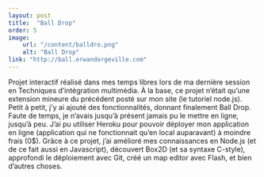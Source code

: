 ```yaml
---
layout: post
title:  "Ball Drop"
order: 5
image:
    url: "/content/balldro.png"
    alt: "Ball Drop"
link: "http://ball.erwandorgeville.com"
---
```


Projet interactif réalisé dans mes temps libres lors de ma dernière session en Techniques d’intégration multimédia. À la base, ce projet n’était qu’une extension mineure du précédent posté sur mon site (le tutoriel node.js). Petit à petit, j’y ai ajouté des fonctionnalités, donnant finalement Ball Drop. Faute de temps, je n’avais jusqu’à présent jamais pu le mettre en ligne, jusqu’à peu. J’ai pu utiliser Heroku pour pouvoir déployer mon application en ligne (application qui ne fonctionnait qu’en local auparavant) à moindre frais (0$). Grâce à ce projet, j’ai amélioré mes connaissances en Node.js (et de ce fait aussi en Javascript), découvert Box2D (et sa syntaxe C-style), approfondi le déploiement avec Git, créé un map editor avec Flash, et bien d’autres choses.